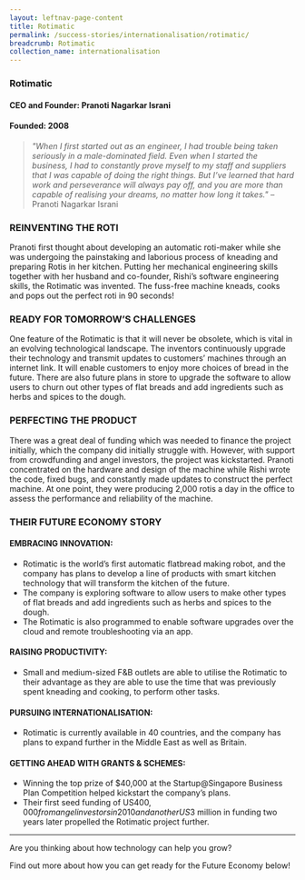 ```yaml
---
layout: leftnav-page-content
title: Rotimatic
permalink: /success-stories/internationalisation/rotimatic/
breadcrumb: Rotimatic
collection_name: internationalisation
---
```


### **Rotimatic**
<h4 class="no-margin-top">CEO and Founder: Pranoti Nagarkar Israni</h4>
<h4 class="no-margin-top">Founded: 2008</h4>

<blockquote>
    <i>"When I first started out as an engineer, I had trouble being taken seriously in a male-dominated field. Even when I started the business, I had to constantly prove myself to my staff and suppliers that I was capable of doing the right things. But I’ve learned that hard work and perseverance will always pay off, and you are more than capable of realising your dreams, no matter how long it takes."</i> – Pranoti Nagarkar Israni
</blockquote>

### **REINVENTING THE ROTI**

Pranoti first thought about developing an automatic roti-maker while she was undergoing the painstaking and laborious process of kneading and preparing Rotis in her kitchen. Putting her mechanical engineering skills together with her husband and co-founder, Rishi’s software engineering skills, the Rotimatic was invented. The fuss-free machine kneads, cooks and pops out the perfect roti in 90 seconds!


### **READY FOR TOMORROW’S CHALLENGES**

One feature of the Rotimatic is that it will never be obsolete, which is vital in an evolving technological landscape. The inventors continuously upgrade their technology and transmit updates to customers’ machines through an internet link. It will enable customers to enjoy more choices of bread in the future. There are also future plans in store to upgrade the software to allow users to churn out other types of flat breads and add ingredients such as herbs and spices to the dough.


### **PERFECTING THE PRODUCT**

There was a great deal of funding which was needed to finance the project initially, which the company did initially struggle with. However, with support from crowdfunding and angel investors, the project was kickstarted. Pranoti concentrated on the hardware and design of the machine while Rishi wrote the code, fixed bugs, and constantly made updates to construct the perfect machine. At one point, they were producing 2,000 rotis a day in the office to assess the performance and reliability of the machine.


### **THEIR FUTURE ECONOMY STORY**

#### **EMBRACING INNOVATION:**
*	Rotimatic is the world’s first automatic flatbread making robot, and the company has plans to develop a line of products with smart kitchen technology that will transform the kitchen of the future.
* The company is exploring software to allow users to make other types of flat breads and add ingredients such as herbs and spices to the dough.
* The Rotimatic is also programmed to enable software upgrades over the cloud and remote troubleshooting via an app.

#### **RAISING PRODUCTIVITY:**
* Small and medium-sized F&B outlets are able to utilise the Rotimatic to their advantage as they are able to use the time that was previously spent kneading and cooking, to perform other tasks.

#### **PURSUING INTERNATIONALISATION:**
* Rotimatic is currently available in 40 countries, and the company has plans to expand further in the Middle East as well as Britain.

#### **GETTING AHEAD WITH GRANTS & SCHEMES:**
* Winning the top prize of $40,000 at the Startup@Singapore Business Plan Competition helped kickstart the company’s plans.
* Their first seed funding of US$400,000 from angel investors in 2010 and another US$3 million in funding two years later propelled the Rotimatic project further.

---

Are you thinking about how technology can help you grow?

Find out more about how you can get ready for the Future Economy below!
